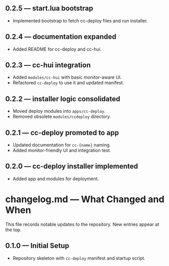 ## 0.2.5 — start.lua bootstrap
- Implemented bootstrap to fetch cc-deploy files and run installer.

## 0.2.4 — documentation expanded
- Added README for cc-deploy and cc-hui.

## 0.2.3 — cc-hui integration
- Added `modules/cc-hui` with basic monitor-aware UI.
- Refactored `cc-deploy` to use it and updated manifest.

## 0.2.2 — installer logic consolidated
- Moved deploy modules into `apps/cc-deploy`.
- Removed obsolete `modules/ccdeploy` directory.

## 0.2.1 — cc-deploy promoted to app
- Updated documentation for `cc-{name}` naming.
- Added monitor-friendly UI and integration test.

## 0.2.0 — cc-deploy installer implemented
- Added app and modules for deployment.

# changelog.md — What Changed and When

This file records notable updates to the repository. New entries appear at the top.

## 0.1.0 — Initial Setup
- Repository skeleton with `cc-deploy` manifest and startup script.
